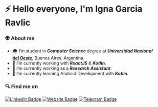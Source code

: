 # :zap: Hello everyone, I'm **Igna Garcia Ravlic**

### :alien: About me

- :mortar_board: I’m student in ***Computer Science*** degree at [***Universidad Nacional del Oeste***](http://www.uno.edu.ar), Buenos Aires, Argentina.
- :rocket: I’m currently working with ***ReactJS** & **Kotlin***.
- :memo: I’m currently working as a ***Research Assistant***.
- 🌱 I’m currently learning Android Development with ***Kotlin***.


### :mag: Find me on
[![Linkedin Badge](https://img.shields.io/badge/-LinkedIn-0075b5?style=for-the-badge&logo=Linkedin&logoWidth=20)](https://www.linkedin.com/in/ignacio-agustin-garcia-ravlic-491b9a188/)
[![Website Badge](https://img.shields.io/badge/-Website-b71c1c?style=for-the-badge&logo=react&logoWidth=20&logoColor=white)](https://ignagarcia.vercel.app)
[![Telegram Badge](https://img.shields.io/badge/-Telegram-26a5e4?style=for-the-badge&logo=telegram&logoWidth=20)](https://t.me/IgnaGarciaRavlic)
